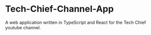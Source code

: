# Tech-Chief-Channel-App
A web application written in TypeScript and React for the Tech Chief youtube channel. 
